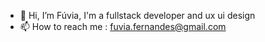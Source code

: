 - 👋 Hi, I’m Fúvia, I'm a fullstack developer and ux ui design
- 📫 How to reach me : fuvia.fernandes@gmail.com

